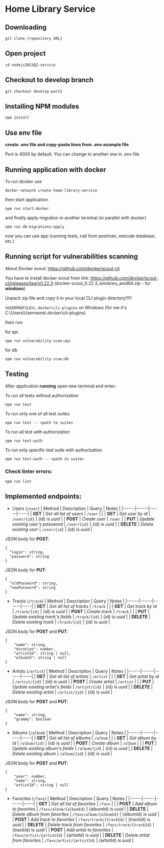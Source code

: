 # Home Library Service

## Downloading

```
git clone {repository URL}
```

## Open project

```
cd nodejs2023Q2-service
```

## Checkout to develop branch

```
git checkout develop-part2
```

## Installing NPM modules

```
npm install
```

## Use env file

**create .env file and copy-paste lines from .env.example file**

Port is 4000 by default. You can change to another one in .env file

## Running application with docker

To run docker use

```
docker network create home-library-service
```

then start application

```
npm run start:docker
```

and finally apply migration in another terminal (in parallel with docker)

```
npm run db:migrations:apply
```

now you can use app (running tests, call from postman, execute database, etc.)

## Running script for vulnerabilities scanning

About Docker scout: https://github.com/docker/scout-cli

You have to install docker scout from link: https://github.com/docker/scout-cli/releases/tag/v0.22.3 (docker-scout_0.22.3_windows_amd64.zip - for **windows**)

Unpack zip file and copy it in your local CLI plugin directory!!!!!

`%USERPROFILE%\.docker\cli-plugins` on Windows (for me it's C:\Users\Username\\.docker\cli-plugins)

then run:

for api

```
npm run vulnerability-scan:api
```

for db

```
npm run vulnerability-scan:db
```

## Testing

After application **running** open new terminal and enter:

To run all tests without authorization

```
npm run test
```

To run only one of all test suites

```
npm run test -- <path to suite>
```

To run all test with authorization

```
npm run test:auth
```

To run only specific test suite with authorization

```
npm run test:auth -- <path to suite>
```

### Check linter errors:

```
npm run lint
```

## Implemented endpoints:

- Users (`/user`)
  | Method | Description | Query | Notes |
  |------|------|------|-----|
  | **GET** | _Get all list of users_ | `/user` | |
  | **GET** | _Get user by id_ | `/user/{id}` | {id} is _uuid_ |
  | **POST** | _Create user_ | `/user` |
  | **PUT** | _Update existing user's password_ | `/user/{id}` | {id} is _uuid_ |
  | **DELETE** | _Delete existing user_ | `/user/{id}` | {id} is _uuid_ |

JSON body for **POST**:

```
{
  "login": string,
  "password": string
}
```

JSON body for **PUT**:

```
{
  "oldPassword": string,
  "newPassword": string
}
```

- Tracks (`/track`)
  | Method | Description | Query | Notes |
  |------|------|------|-----|
  | **GET** | _Get all list of tracks_ | `/track` | |
  | **GET** | _Get track by id_ | `/track/{id}` | {id} is _uuid_ |
  | **POST** | _Create track_ | `/track` | |
  | **PUT** | _Update existing track's fields_ | `/track/{id}` | {id} is _uuid_ |
  | **DELETE** | _Delete existing track_ | `/track/{id}` | {id} is _uuid_ |

JSON body for **POST** and **PUT**:

```
{
    "name": string,
    "duration": number,
    "artistId": string | null,
    "albumId": string | null
}
```

- Artists (`/artist`)
  | Method | Description | Query | Notes |
  |------|------|------|-----|
  | **GET** | _Get all list of artists_ | `/artist` | |
  | **GET** | _Get artist by id_ | `/artist/{id}` | {id} is _uuid_ |
  | **POST** | _Create artist_ | `/artist` | |
  | **PUT** | _Update existing artist's fields_ | `/artist/{id}` | {id} is _uuid_ |
  | **DELETE** | _Delete existing artist_ | `/artist/{id}` | {id} is _uuid_ |

JSON body for **POST** and **PUT**:

```
{
    "name": string,
    "grammy": boolean
}
```

- Albums (`/album`)
  | Method | Description | Query | Notes |
  |------|------|------|-----|
  | **GET** | _Get all list of albums_ | `/album` | |
  | **GET** | _Get album by id_ | `/album/{id}` | {id} is _uuid_ |
  | **POST** | _Create album_ | `/album` | |
  | **PUT** | _Update existing album's fields_ | `/album/{id}` | {id} is _uuid_ |
  | **DELETE** | _Delete existing album_ | `/album/{id}` | {id} is _uuid_ |

JSON body for **POST** and **PUT**:

```
{
    "year": number,
    "name": string,
    "artistId": string | null
}
```

- Favorites (`/favs`)
  | Method | Description | Query | Notes |
  |------|------|------|-----|
  | **GET** | _Get all list of favorites_ | `/favs` | |
  | **POST** | _Add album to favorites_ | `/favs/album/{albumId}` | {albumId} is _uuid_ |
  | **DELETE** | _Delete album from favorites_ | `/favs/album/{albumId}` | {albumId} is _uuid_ |
  | **POST** | _Add track to favorites_ | `/favs/track/{trackId}` | {trackId} is _uuid_ |
  | **DELETE** | _Delete track from favorites_ | `/favs/track/{trackId}` | {trackId} is _uuid_ |
  | **POST** | _Add artist to favorites_ | `/favs/artist/{artistId}` | {artistId} is _uuid_ |
  | **DELETE** | _Delete artist from favorites_ | `/favs/artist/{artistId}` | {artistId} is _uuid_ |
